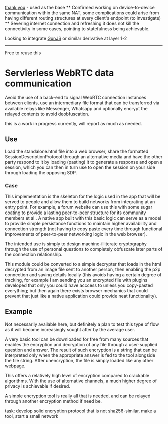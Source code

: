 [thank you](https://github.com/owebio/serverless-webrtc-chat) - used as the base
** Confirmed working on device-to-device communication within the same NAT, some complications could arise from having different routing structures at every client's endpoint (to investigate) **
Severing internet connection and refreshing it does not kill the connectivity in some cases, pointing to statefulness being achievable.

Looking to integrate [GunJS](https://gun.eco/#step1) or similar derivative at layer 1-2
____________________________

Free to reuse this

# Servlerless WebRTC data communication

Avoid the use of a back-end to signal WebRTC connection instances between clients, use an intermediary file format that can be transferred via available relays like Messenger, Whatsapp and optionally encrypt the relayed contents to avoid deobfuscation.

this is a work in progress currently, will report as much as needed.

## Use
Load the standalone.html file into a web browser, share the formatted SessionDescriptionProtocol through an alternative media and have the other party respond to it by loading (pasting) it to generate a response and open a session, which you can then in turn use to open the session on your side through loading the opposing SDP.

### Case
This implementation is the skeleton for the logic used in the app that will be served to people and allow them to build networks from integrating at an entry point. For example, a forum website can use this with some sugar coating to provide a lasting peer-to-peer structure for its community members et al..
A native app built with this basic logic can serve as a model to provide simple persistance functions to maintain higher availability and connection strength (not having to copy paste every time through functional improvements of peer-to-peer networking logic in the web browser).

The intended use is simply to design machine-illiterate cryptography through the use of personal questions to completely obfuscate later parts of the connection relationship.

This module could be converted to a simple decrypter that loads in the html decrypted from an image file sent to another person, then enabling the p2p connection and saving details locally (this avoids having a certain degree of tracking, for example I am sending you an encrypted file with plugins developed that only you could have acccess to unless you copy-pasted everything; but then again there exists browser mechanics that could prevent that just like a native application could provide neat functionality).

## Example
Not necessarily available here, but definitely a plan to test this type of flow as it will become increasingly sought after by the average user.

A very basic tool can be downloaded for free from many sources that enables the encryption and decryption of any file through a user-supplied question and answer.
The result of such encryption is a string that can be interpreted only when the appropriate answer is fed to the tool alongside the file string.
After unencryption, the file is simply loaded like any other webpage.

This offers a relatively high level of encryption compared to crackable algorithms. With the use of alternative channels, a much higher degree of privacy is achievable if desired.

A simple encryption tool is really all that is needed, and can be relayed through another encryption method if need be.

task: develop solid encryption protocol that is not sha256-similar, make a tool, start a small network
